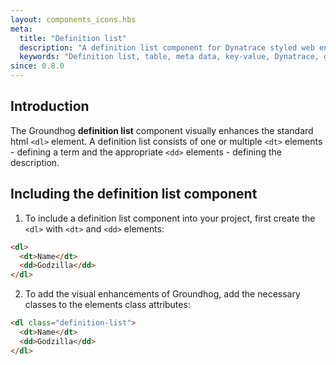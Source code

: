 ```yaml
---
layout: components_icons.hbs
meta:
  title: "Definition list"
  description: "A definition list component for Dynatrace styled web entities with css and markup examples."
  keywords: "Definition list, table, meta data, key-value, Dynatrace, groundhog, css component"
since: 0.8.0
---
```


## Introduction
The Groundhog **definition list** component visually enhances the standard html `<dl>` element. A definition list consists of one or multiple `<dt>` elements - defining a term and the appropriate `<dd>` elements  - defining the description.

## Including the definition list component
1. To include a definition list component into your project, first create the `<dl>` with `<dt>` and `<dd>` elements:
```html
<dl>
  <dt>Name</dt>
  <dd>Godzilla</dd>
</dl>
```
2. To add the visual enhancements of Groundhog, add the necessary classes to the elements class attributes:
```html
<dl class="definition-list">
  <dt>Name</dt>
  <dd>Godzilla</dd>
</dl>
```
